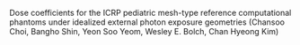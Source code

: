 Dose coefficients for the ICRP pediatric mesh-type reference computational phantoms under idealized external photon exposure geometries (Chansoo Choi, Bangho Shin, Yeon Soo Yeom, Wesley E. Bolch, Chan Hyeong Kim)
